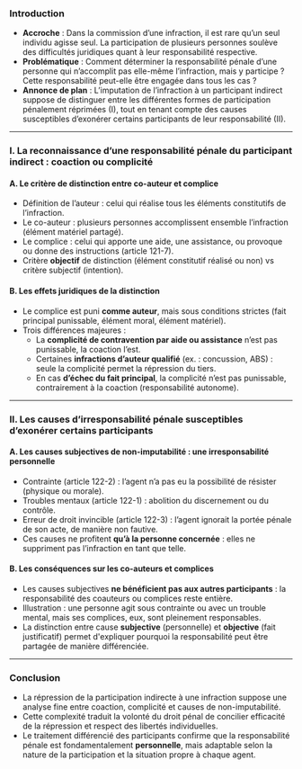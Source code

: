 ### **Introduction**

- **Accroche** : Dans la commission d’une infraction, il est rare qu’un seul individu agisse seul. La participation de plusieurs personnes soulève des difficultés juridiques quant à leur responsabilité respective.
- **Problématique** : Comment déterminer la responsabilité pénale d’une personne qui n’accomplit pas elle-même l’infraction, mais y participe ? Cette responsabilité peut-elle être engagée dans tous les cas ?
- **Annonce de plan** : L’imputation de l’infraction à un participant indirect suppose de distinguer entre les différentes formes de participation pénalement réprimées (I), tout en tenant compte des causes susceptibles d’exonérer certains participants de leur responsabilité (II).

---

### **I. La reconnaissance d’une responsabilité pénale du participant indirect : coaction ou complicité**

#### A. Le critère de distinction entre co-auteur et complice

- Définition de l’auteur : celui qui réalise tous les éléments constitutifs de l’infraction.
- Le co-auteur : plusieurs personnes accomplissent ensemble l’infraction (élément matériel partagé).
- Le complice : celui qui apporte une aide, une assistance, ou provoque ou donne des instructions (article 121-7).
- Critère **objectif** de distinction (élément constitutif réalisé ou non) vs critère subjectif (intention).

#### B. Les effets juridiques de la distinction

- Le complice est puni **comme auteur**, mais sous conditions strictes (fait principal punissable, élément moral, élément matériel).
- Trois différences majeures :
    - La **complicité de contravention par aide ou assistance** n’est pas punissable, la coaction l’est.
    - Certaines **infractions d’auteur qualifié** (ex. : concussion, ABS) : seule la complicité permet la répression du tiers.
    - En cas **d’échec du fait principal**, la complicité n’est pas punissable, contrairement à la coaction (responsabilité autonome).

---

### **II. Les causes d’irresponsabilité pénale susceptibles d’exonérer certains participants**

#### A. Les causes subjectives de non-imputabilité : une irresponsabilité personnelle

- Contrainte (article 122-2) : l’agent n’a pas eu la possibilité de résister (physique ou morale).
- Troubles mentaux (article 122-1) : abolition du discernement ou du contrôle.
- Erreur de droit invincible (article 122-3) : l’agent ignorait la portée pénale de son acte, de manière non fautive.
- Ces causes ne profitent **qu’à la personne concernée** : elles ne suppriment pas l’infraction en tant que telle.

#### B. Les conséquences sur les co-auteurs et complices

- Les causes subjectives **ne bénéficient pas aux autres participants** : la responsabilité des coauteurs ou complices reste entière.
- Illustration : une personne agit sous contrainte ou avec un trouble mental, mais ses complices, eux, sont pleinement responsables.
- La distinction entre cause **subjective** (personnelle) et **objective** (fait justificatif) permet d'expliquer pourquoi la responsabilité peut être partagée de manière différenciée.

---

### **Conclusion**

- La répression de la participation indirecte à une infraction suppose une analyse fine entre coaction, complicité et causes de non-imputabilité.
- Cette complexité traduit la volonté du droit pénal de concilier efficacité de la répression et respect des libertés individuelles.
- Le traitement différencié des participants confirme que la responsabilité pénale est fondamentalement **personnelle**, mais adaptable selon la nature de la participation et la situation propre à chaque agent.